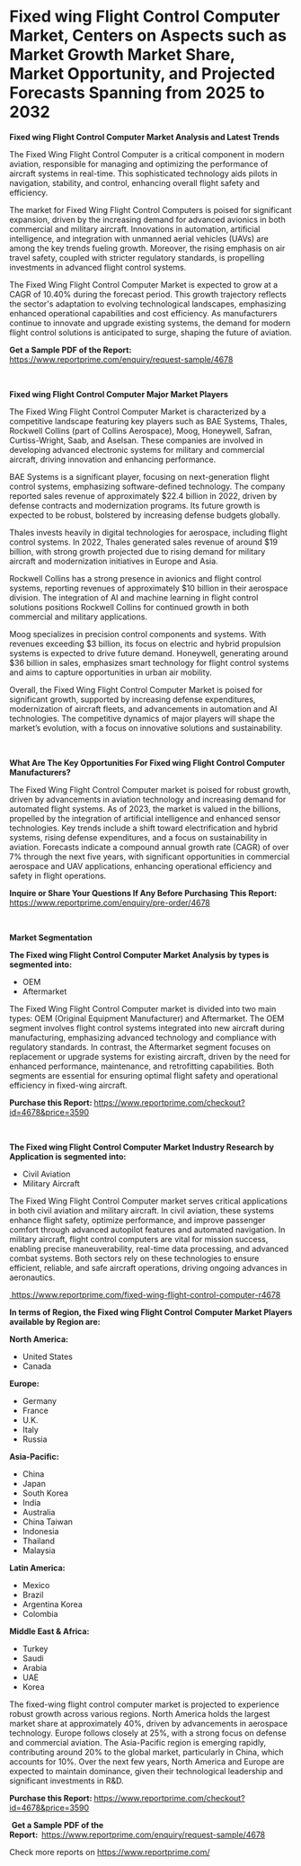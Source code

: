 <p><h1>Fixed wing Flight Control Computer Market, Centers on Aspects such as Market Growth Market Share, Market Opportunity, and Projected Forecasts Spanning from 2025 to 2032</h1></p><p><strong>Fixed wing Flight Control Computer Market Analysis and Latest Trends</strong></p>
<p><p>The Fixed Wing Flight Control Computer is a critical component in modern aviation, responsible for managing and optimizing the performance of aircraft systems in real-time. This sophisticated technology aids pilots in navigation, stability, and control, enhancing overall flight safety and efficiency. </p><p>The market for Fixed Wing Flight Control Computers is poised for significant expansion, driven by the increasing demand for advanced avionics in both commercial and military aircraft. Innovations in automation, artificial intelligence, and integration with unmanned aerial vehicles (UAVs) are among the key trends fueling growth. Moreover, the rising emphasis on air travel safety, coupled with stricter regulatory standards, is propelling investments in advanced flight control systems.</p><p>The Fixed Wing Flight Control Computer Market is expected to grow at a CAGR of 10.40% during the forecast period. This growth trajectory reflects the sector's adaptation to evolving technological landscapes, emphasizing enhanced operational capabilities and cost efficiency. As manufacturers continue to innovate and upgrade existing systems, the demand for modern flight control solutions is anticipated to surge, shaping the future of aviation.</p></p>
<p><strong>Get a Sample PDF of the Report:&nbsp;</strong> <a href="https://www.reportprime.com/enquiry/request-sample/4678?utm_campaign=2002&utm_medium=2&utm_source=Github&utm_content=ia&utm_term=19032025&utm_id=fixed-wing-flight-control-computer">https://www.reportprime.com/enquiry/request-sample/4678</a></p>
<p>&nbsp;</p>
<p><strong>Fixed wing Flight Control Computer Major Market Players</strong></p>
<p><p>The Fixed Wing Flight Control Computer Market is characterized by a competitive landscape featuring key players such as BAE Systems, Thales, Rockwell Collins (part of Collins Aerospace), Moog, Honeywell, Safran, Curtiss-Wright, Saab, and Aselsan. These companies are involved in developing advanced electronic systems for military and commercial aircraft, driving innovation and enhancing performance.</p><p>BAE Systems is a significant player, focusing on next-generation flight control systems, emphasizing software-defined technology. The company reported sales revenue of approximately $22.4 billion in 2022, driven by defense contracts and modernization programs. Its future growth is expected to be robust, bolstered by increasing defense budgets globally.</p><p>Thales invests heavily in digital technologies for aerospace, including flight control systems. In 2022, Thales generated sales revenue of around $19 billion, with strong growth projected due to rising demand for military aircraft and modernization initiatives in Europe and Asia.</p><p>Rockwell Collins has a strong presence in avionics and flight control systems, reporting revenues of approximately $10 billion in their aerospace division. The integration of AI and machine learning in flight control solutions positions Rockwell Collins for continued growth in both commercial and military applications.</p><p>Moog specializes in precision control components and systems. With revenues exceeding $3 billion, its focus on electric and hybrid propulsion systems is expected to drive future demand. Honeywell, generating around $36 billion in sales, emphasizes smart technology for flight control systems and aims to capture opportunities in urban air mobility.</p><p>Overall, the Fixed Wing Flight Control Computer Market is poised for significant growth, supported by increasing defense expenditures, modernization of aircraft fleets, and advancements in automation and AI technologies. The competitive dynamics of major players will shape the market’s evolution, with a focus on innovative solutions and sustainability.</p></p>
<p>&nbsp;</p>
<p><strong>What Are The Key Opportunities For Fixed wing Flight Control Computer Manufacturers?</strong></p>
<p><p>The Fixed Wing Flight Control Computer market is poised for robust growth, driven by advancements in aviation technology and increasing demand for automated flight systems. As of 2023, the market is valued in the billions, propelled by the integration of artificial intelligence and enhanced sensor technologies. Key trends include a shift toward electrification and hybrid systems, rising defense expenditures, and a focus on sustainability in aviation. Forecasts indicate a compound annual growth rate (CAGR) of over 7% through the next five years, with significant opportunities in commercial aerospace and UAV applications, enhancing operational efficiency and safety in flight operations.</p></p>
<p><strong>Inquire or Share Your Questions If Any Before Purchasing This Report:</strong> <a href="https://www.reportprime.com/enquiry/pre-order/4678?utm_campaign=2002&utm_medium=2&utm_source=Github&utm_content=ia&utm_term=19032025&utm_id=fixed-wing-flight-control-computer">https://www.reportprime.com/enquiry/pre-order/4678</a></p>
<p>&nbsp;</p>
<p><strong>Market Segmentation</strong></p>
<p><strong>The Fixed wing Flight Control Computer Market Analysis by types is segmented into:</strong></p>
<p><ul><li>OEM</li><li>Aftermarket</li></ul></p>
<p><p>The Fixed Wing Flight Control Computer market is divided into two main types: OEM (Original Equipment Manufacturer) and Aftermarket. The OEM segment involves flight control systems integrated into new aircraft during manufacturing, emphasizing advanced technology and compliance with regulatory standards. In contrast, the Aftermarket segment focuses on replacement or upgrade systems for existing aircraft, driven by the need for enhanced performance, maintenance, and retrofitting capabilities. Both segments are essential for ensuring optimal flight safety and operational efficiency in fixed-wing aircraft.</p></p>
<p><strong>Purchase this Report:&nbsp;</strong><a href="https://www.reportprime.com/checkout?id=4678&price=3590&utm_campaign=2002&utm_medium=2&utm_source=Github&utm_content=ia&utm_term=19032025&utm_id=fixed-wing-flight-control-computer">https://www.reportprime.com/checkout?id=4678&price=3590</a></p>
<p>&nbsp;</p>
<p><strong>The Fixed wing Flight Control Computer Market Industry Research by Application is segmented into:</strong></p>
<p><ul><li>Civil Aviation</li><li>Military Aircraft</li></ul></p>
<p><p>The Fixed Wing Flight Control Computer market serves critical applications in both civil aviation and military aircraft. In civil aviation, these systems enhance flight safety, optimize performance, and improve passenger comfort through advanced autopilot features and automated navigation. In military aircraft, flight control computers are vital for mission success, enabling precise maneuverability, real-time data processing, and advanced combat systems. Both sectors rely on these technologies to ensure efficient, reliable, and safe aircraft operations, driving ongoing advances in aeronautics.</p></p>
<p><a href="https://www.reportprime.com/fixed-wing-flight-control-computer-r4678?utm_campaign=2002&utm_medium=2&utm_source=Github&utm_content=ia&utm_term=19032025&utm_id=fixed-wing-flight-control-computer">&nbsp;https://www.reportprime.com/fixed-wing-flight-control-computer-r4678</a></p>
<p><strong>In terms of Region, the Fixed wing Flight Control Computer Market Players available by Region are:</strong></p>
<p>
    <p> <strong> North America: </strong>
        <ul>
            <li>United States</li>
            <li>Canada</li>
        </ul>
        </p> 
    <p> <strong> Europe: </strong>
        <ul>
            <li>Germany</li>
            <li>France</li>
            <li>U.K.</li>
            <li>Italy</li>
            <li>Russia</li>
        </ul>
        </p> 
    <p> <strong> Asia-Pacific: </strong>
        <ul>
            <li>China</li>
            <li>Japan</li>
            <li>South Korea</li>
            <li>India</li>
            <li>Australia</li>
            <li>China Taiwan</li>
            <li>Indonesia</li>
            <li>Thailand</li>
            <li>Malaysia</li>
        </ul>
        </p> 
    <p> <strong> Latin America: </strong>
        <ul>
            <li>Mexico</li>
            <li>Brazil</li>
            <li>Argentina Korea</li>
            <li>Colombia</li>
        </ul>
        </p> 
    <p> <strong> Middle East & Africa: </strong>
        <ul>
            <li>Turkey</li>
            <li>Saudi</li>
            <li>Arabia</li>
            <li>UAE</li>
            <li>Korea</li>
        </ul>
    </p>
    </p>
<p><p>The fixed-wing flight control computer market is projected to experience robust growth across various regions. North America holds the largest market share at approximately 40%, driven by advancements in aerospace technology. Europe follows closely at 25%, with a strong focus on defense and commercial aviation. The Asia-Pacific region is emerging rapidly, contributing around 20% to the global market, particularly in China, which accounts for 10%. Over the next few years, North America and Europe are expected to maintain dominance, given their technological leadership and significant investments in R&D.</p></p>
<p><strong>Purchase this Report: </strong><a href="https://www.reportprime.com/checkout?id=4678&price=3590&utm_campaign=2002&utm_medium=2&utm_source=Github&utm_content=ia&utm_term=19032025&utm_id=fixed-wing-flight-control-computer">https://www.reportprime.com/checkout?id=4678&price=3590</a></p>
<p>&nbsp;<strong>Get a Sample PDF of the Report:&nbsp;&nbsp;</strong><a href="https://www.reportprime.com/enquiry/request-sample/4678?utm_campaign=2002&utm_medium=2&utm_source=Github&utm_content=ia&utm_term=19032025&utm_id=fixed-wing-flight-control-computer">https://www.reportprime.com/enquiry/request-sample/4678</a></p>
<p><strong></strong></p>
<p>Check more reports on <a href="https://www.reportprime.com/?utm_campaign=2002&utm_medium=2&utm_source=Github&utm_content=ia&utm_term=19032025&utm_id=fixed-wing-flight-control-computer">https://www.reportprime.com/</a></p>